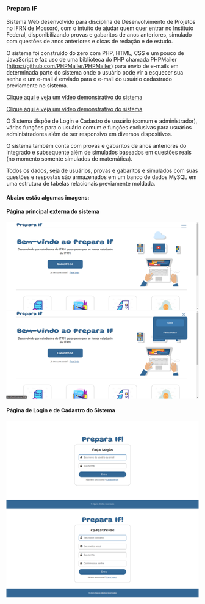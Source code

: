### Prepara IF

Sistema Web desenvolvido para disciplina de Desenvolvimento de Projetos no IFRN de Mossoró, com o intuito de ajudar quem quer entrar no Instituto Federal, disponibilizando provas e gabaritos de anos anteriores, simulado com questões de anos anteriores e dicas de redação e de estudo.

O sistema foi construído do zero com PHP, HTML, CSS e um pouco de JavaScript e faz uso de uma biblioteca do PHP chamada PHPMailer (https://github.com/PHPMailer/PHPMailer) para envio de e-mails em determinada parte do sistema onde o usuário pode vir a esquecer sua senha e um e-mail é enviado para o e-mail do usuário cadastrado previamente no sistema.

[Clique aqui e veja um vídeo demonstrativo do sistema](https://www.linkedin.com/posts/mateusesm_ifrn-html-css-activity-6929454810656055296-ujLB?utm_source=share&utm_medium=member_desktop)

<a href="https://www.linkedin.com/posts/mateusesm_ifrn-html-css-activity-6929454810656055296-ujLB?utm_source=share&utm_medium=member_desktop">Clique aqui e veja um vídeo demonstrativo do sistema</a>

O Sistema dispõe de Login e Cadastro de usuário (comum e administrador), várias funções para o usuário comum e funções exclusivas para usuários administradores além de ser responsivo em diversos dispositivos.

O sistema também conta com provas e gabaritos de anos anteriores do integrado e subsequente além de simulados baseados em questões reais (no momento somente simulados de matemática).

Todos os dados, seja de usuários, provas e gabaritos e simulados com suas questões e respostas são armazenados em um banco de dados MySQL em uma estrutura de tabelas relacionais previamente moldada.

#### Abaixo estão algumas imagens:

#### Página principal externa do sistema
![Página principal externa do sistema](./project-images/preparaif-home.png)
![Página principal externa do sistema com menu](./project-images/preparaif-home-menu.png)

#### Página de Login e de Cadastro do Sistema
![Página de Login do Sistema](./project-images/preparaif-login.png)
![Página de Cadastro do Sistema](./project-images/preparaif-cadastro.png)



